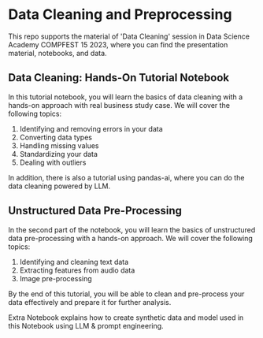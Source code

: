 # Data Cleaning and Preprocessing

This repo supports the material of 'Data Cleaning' session in Data Science Academy COMPFEST 15 2023, where you can find the presentation material, notebooks, and data.

## Data Cleaning: Hands-On Tutorial Notebook

In this tutorial notebook, you will learn the basics of data cleaning with a hands-on approach with real business study case. We will cover the following topics:

1. Identifying and removing errors in your data
2. Converting data types
3. Handling missing values
4. Standardizing your data
5. Dealing with outliers

In addition, there is also a tutorial using pandas-ai, where you can do the data cleaning powered by LLM.

## Unstructured Data Pre-Processing

In the second part of the notebook, you will learn the basics of unstructured data pre-processing with a hands-on approach. We will cover the following topics:

1. Identifying and cleaning text data
2. Extracting features from audio data
3. Image pre-processing
   
By the end of this tutorial, you will be able to clean and pre-process your data effectively and prepare it for further analysis.

Extra Notebook explains how to create synthetic data and model used in this Notebook using LLM & prompt engineering.

